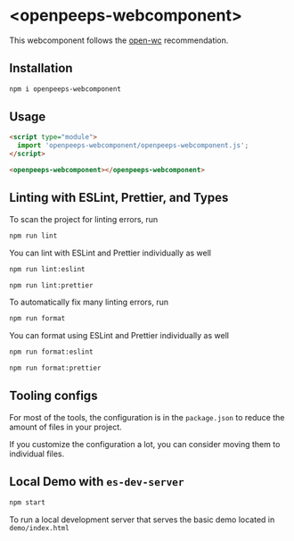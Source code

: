 # \<openpeeps-webcomponent>

This webcomponent follows the [open-wc](https://github.com/open-wc/open-wc) recommendation.

## Installation
```bash
npm i openpeeps-webcomponent
```

## Usage
```html
<script type="module">
  import 'openpeeps-webcomponent/openpeeps-webcomponent.js';
</script>

<openpeeps-webcomponent></openpeeps-webcomponent>
```

## Linting with ESLint, Prettier, and Types
To scan the project for linting errors, run
```bash
npm run lint
```

You can lint with ESLint and Prettier individually as well
```bash
npm run lint:eslint
```
```bash
npm run lint:prettier
```

To automatically fix many linting errors, run
```bash
npm run format
```

You can format using ESLint and Prettier individually as well
```bash
npm run format:eslint
```
```bash
npm run format:prettier
```


## Tooling configs

For most of the tools, the configuration is in the `package.json` to reduce the amount of files in your project.

If you customize the configuration a lot, you can consider moving them to individual files.

## Local Demo with `es-dev-server`
```bash
npm start
```
To run a local development server that serves the basic demo located in `demo/index.html`
